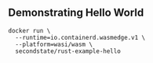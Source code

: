 
## Demonstrating Hello World


```
docker run \
  --runtime=io.containerd.wasmedge.v1 \
  --platform=wasi/wasm \
  secondstate/rust-example-hello
```
